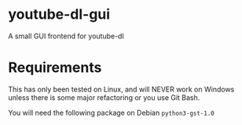 # youtube-dl-gui
A small GUI frontend for youtube-dl

# Requirements
This has only been tested on Linux, and will NEVER work on Windows unless there is  some major refactoring or you use Git Bash.

You will need the following package on Debian  `python3-gst-1.0`
